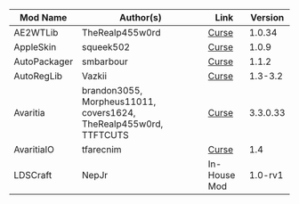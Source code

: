 Mod Name | Author(s) | Link | Version
------------ | ------------- | ------------- | ------------- |
AE2WTLib | TheRealp455w0rd | [Curse](https://www.curseforge.com/minecraft/mc-mods/ae2wtlib) | 1.0.34 
AppleSkin | squeek502 | [Curse](https://www.curseforge.com/minecraft/mc-mods/appleskin) | 1.0.9 
AutoPackager | smbarbour | [Curse](https://www.curseforge.com/minecraft/mc-mods/autopackager) | 1.1.2
AutoRegLib | Vazkii | [Curse](https://www.curseforge.com/minecraft/mc-mods/autoreglib) | 1.3-3.2
Avaritia | brandon3055, Morpheus11011, covers1624, TheRealp455w0rd, TTFTCUTS | [Curse](https://www.curseforge.com/minecraft/mc-mods/avaritia-1-10) | 3.3.0.33 
AvaritiaIO | tfarecnim | [Curse](https://www.curseforge.com/minecraft/mc-mods/avaritia-io) | 1.4
LDSCraft | NepJr | In-House Mod | 1.0-rv1 
